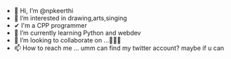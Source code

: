 - 👋 Hi, I’m @npkeerthi
- 👀 I’m interested in drawing,arts,singing
- ✔  I'm a CPP programmer
- 🌱 I’m currently learning Python and webdev
- 💞️ I’m looking to collaborate on ...👩🏻‍💻
- 📫 How to reach me ... umm can find my twitter account? maybe if u can 

<!---
npkeerthi/npkeerthi is a ✨ special ✨ repository because its `README.md` (this file) appears on your GitHub profile.
You can click the Preview link to take a look at your changes.
--->

